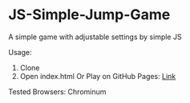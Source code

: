# JS-Simple-Jump-Game
A simple game with adjustable settings by simple JS

Usage:
1. Clone
2. Open index.html
Or Play on GitHub Pages: [Link](https://1324151534.github.io/JS-Simple-Jump-Game/)

Tested Browsers:
Chrominum
